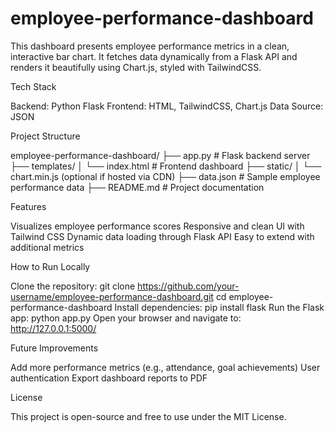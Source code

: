 # employee-performance-dashboard
This dashboard presents employee performance metrics in a clean, interactive bar chart. It fetches data dynamically from a Flask API and renders it beautifully using Chart.js, styled with TailwindCSS.

Tech Stack

Backend: Python Flask
Frontend: HTML, TailwindCSS, Chart.js
Data Source: JSON

Project Structure

employee-performance-dashboard/
├── app.py          # Flask backend server
├── templates/
│    └── index.html # Frontend dashboard
├── static/
│    └── chart.min.js (optional if hosted via CDN)
├── data.json       # Sample employee performance data
├── README.md       # Project documentation

Features

Visualizes employee performance scores
Responsive and clean UI with Tailwind CSS
Dynamic data loading through Flask API
Easy to extend with additional metrics

How to Run Locally

Clone the repository:
git clone https://github.com/your-username/employee-performance-dashboard.git
cd employee-performance-dashboard
Install dependencies:
pip install flask
Run the Flask app:
python app.py
Open your browser and navigate to:
http://127.0.0.1:5000/

Future Improvements

Add more performance metrics (e.g., attendance, goal achievements)
User authentication
Export dashboard reports to PDF

License

This project is open-source and free to use under the MIT License.
